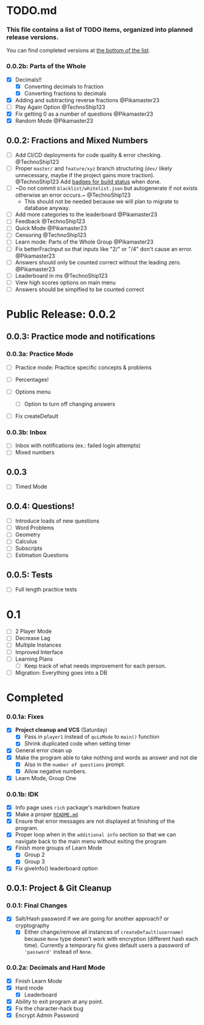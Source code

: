 # TODO.md

### This file contains a list of TODO items, organized into planned release versions.

You can find completed versions at [the bottom of the list](#Completed).



### 0.0.2b: Parts of the Whole
- [x] Decimals!! 
	- [x] Converting decimals to fraction
    - [x] Converting fractions to decimals
- [x] Adding and subtracting reverse fractions @Pikamaster23
- [ ] Play Again Option @TechnoShip123
- [x] Fix getting 0 as a number of questions @Pikamaster23
- [x] Random Mode @Pikamaster23

## 0.0.2: Fractions and Mixed Numbers

- [ ] Add CI/CD deployments for code quality & error checking. @TechnoShip123
- [ ] Proper `master/` and `feature/xyz` branch structuring (`dev/` likely unnecessary, maybe if the project gains more traction). @TechnoShip123
Add [badges for build status](https://shields.io/category/build) when done.
- [ ] ~Do not commit `blacklist/whitelist.json` but autogenerate if not exists otherwise an error occurs.~ @TechnoShip123
	- This should not be needed because we will plan to migrate to database anyway.
- [ ] Add more categories to the leaderboard @Pikamaster23
- [ ] Feedback @TechnoShip123
- [ ] Quick Mode @Pikamaster23
- [ ] Censoring @TechnoShip123
- [ ] Learn mode: Parts of the Whole Group @Pikamaster23
- [ ] Fix betterFracInput so that inputs like "2/" or "/4" don't cause an error. @Pikamaster23
- [ ] Answers should only be counted correct without the leading zero. @Pikamaster23
- [ ] Leaderboard in ms @TechnoShip123
- [ ] View high scores options on main menu
- [ ] Answers should be simplfied to be counted correct

# Public Release: 0.0.2

## 0.0.3: Practice mode and notifications

### 0.0.3a: Practice Mode
- [ ] Practice mode: Practice specific concepts & problems
- [ ] Percentages!
- [ ] Options menu
	- [ ] Option to turn off changing answers
- [ ] Fix createDefault 


### 0.0.3b: Inbox
- [ ] Inbox with notifications (ex.: failed login attempts)
- [ ] Mixed numbers

## 0.0.3
- [ ] Timed Mode

## 0.0.4: Questions!
- [ ] Introduce loads of new questions
- [ ] Word Problems
- [ ] Geometry
- [ ] Calculus
- [ ] Subscripts
- [ ] Estimation Questions

## 0.0.5: Tests
- [ ] Full length practice tests

# 0.1
- [ ] 2 Player Mode
- [ ] Decrease Lag
- [ ] Multiple Instances
- [ ] Improved Interface
- [ ] Learning Plans
	- [ ] Keep track of what needs improvement for each person.
- [ ] Migration: Everything goes into a DB 

# Completed


### 0.0.1a: Fixes
- [x] **Project cleanup and VCS** (Saturday)
	- [x] Pass in `player1` instead of `quizMode` to `main()` function
	- [x] Shrink duplicated code when setting timer
- [x] General error clean up
- [x] Make the program able to take nothing and words as answer and not die
	- [x] Also in the `number of questions` prompt.
    - [x] Allow negative numbers.
- [x] Learn Mode, Group One 

### 0.0.1b: IDK
- [x] Info page uses `rich` package's markdown feature
- [x] Make a proper [`README.md`](https://github.com/TechnoShip123/numbersense/blob/master/README.md)
- [x] Ensure that error messages are not displayed at finishing of the program.
- [x] Proper loop when in the `additional info` section so that we can navigate back to the main menu without exiting the program
- [x] Finish more groups of Learn Mode
	- [x] Group 2
    - [x] Group 3  
- [x] Fix giveInfo() leaderboard option

## 0.0.1: Project & Git Cleanup

### 0.0.1: Final Changes
- [x] Salt/Hash password if we are going for another approach? or cryptography
    - [x] Either change/remove all instances of `createDefault(username)` because `None` type doesn't work with encryption (different hash each time).
    Currently a temporary fix gives default users a password of `'password'` instead of `None`.

### 0.0.2a: Decimals and Hard Mode
- [x] Finish Learn Mode
- [x] Hard mode
  - [x] Leaderboard
- [x] Ability to exit program at any point.
- [x] Fix the character-hack bug
- [x] Encrypt Admin Password